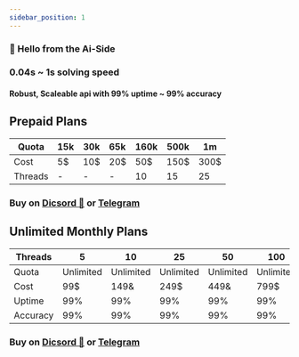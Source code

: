 ```yaml
---
sidebar_position: 1
---
```

### :wave: Hello from the Ai-Side

### 0.04s ~ 1s solving speed

#### Robust, Scaleable api with 99% uptime ~ 99% accuracy

## Prepaid Plans

| Quota   | 15k | 30k | 65k | 160k | 500k | 1m   |
| --------- | ----- | ----- | :---- | ------ | ------ | ------ |
| Cost    | 5$  | 10$ | 20$ | 50$  | 150$ | 300$ |
| Threads | -   | -   | -   | 10   | 15   | 25   |

### Buy on [Dicsord 🔗](https://discord.gg/E7FfzhZqzA) or [Telegram](https://t.me/noCaptchaAi)

## Unlimited Monthly Plans

| Threads  | 5         | 10        | 25        | 50        | 100       | 200       | 300       | 600       | 1000      |
| ---------- | ----------- | ----------- | ----------- | ----------- | ----------- | ----------- | ----------- | ----------- | ----------- |
| Quota    | Unlimited | Unlimited | Unlimited | Unlimited | Unlimited | Unlimited | Unlimited | Unlimited | Unlimited |
| Cost     | 99$       | 149&      | 249$      | 449&      | 799$      | 1449$     | 1999$     | 3900&     | 6999$     |
| Uptime   | 99%       | 99%       | 99%       | 99%       | 99%       | 99%       | 99%       | 99%       | 99%       |
| Accuracy | 99%       | 99%       | 99%       | 99%       | 99%       | 99%       | 99%       | 99%       | 99%       |


### Buy on [Dicsord 🔗](https://discord.gg/E7FfzhZqzA) or [Telegram](https://t.me/noCaptchaAi)
